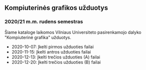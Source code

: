 ## Kompiuterinės grafikos užduotys

### 2020/21 m.m. rudens semestras

Šiame kataloge laikomos Vilniaus Universiteto pasirenkamojo dalyko "Kompiuterinė grafika" užduotys.

- 2020-10-07: Įkelti pirmos užduoties failai
- 2020-11-15: Įkelti antros užduoties failai
- 2020-12-13: Įkelti trečios užduoties (A) failai
- 2020-12-20: Įkelti trečios užduoties (B) failai
